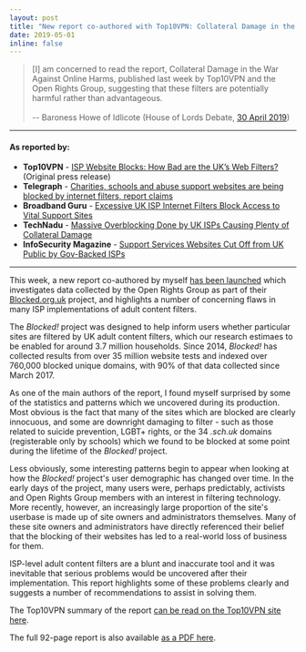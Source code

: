 ```yaml
---
layout: post
title: "New report co-authored with Top10VPN: Collateral Damage in the War Against Online Harms"
date: 2019-05-01
inline: false
---
```

> [I] am concerned to read the report, Collateral Damage in the War Against Online Harms, published last week by Top10VPN and the Open Rights Group, suggesting that these filters are potentially harmful rather than advantageous. <br><br> -- Baroness Howe of Idlicote (House of Lords Debate, [30 April 2019](https://hansard.parliament.uk/Lords/2019-04-30/debates/A8EE53D6-D377-4C74-8802-3BB2480405DE/OnlineHarmsWhitePaper#contribution-65D64F8D-CE43-48CF-A934-56F3A43285D6))

***
#### As reported by:
* **Top10VPN** - [ISP Website Blocks: How Bad are the UK’s Web Filters?](https://www.top10vpn.com/uk-isp-blocked-websites/) (Original press release)
* **Telegraph** - [Charities, schools and abuse support websites are being blocked by internet filters, report claims](https://www.telegraph.co.uk/technology/2019/04/24/charities-schools-abuse-support-websites-blocked-internet-filters/)
* **Broadband Guru** - [Excessive UK ISP Internet Filters Block Access to Vital Support Sites](https://broadband.guru/2019/04/16/excessive-uk-isp-internet-filters-block-access-to-vital-support-sites/)
* **TechNadu** - [Massive Overblocking Done by UK ISPs Causing Plenty of Collateral Damage](https://www.technadu.com/massive-overblocking-by-uk-isps-causing-collateral-damage/65758/)
* **InfoSecurity Magazine** - [Support Services Websites Cut Off from UK Public by Gov-Backed ISPs](https://www.infosecurity-magazine.com/news/websites-cut-off-from-uk-public-1/)

***
This week, a new report co-authored by myself [has been launched](https://www.top10vpn.com/uk-isp-blocked-websites/) which investigates data collected by the Open Rights Group as part of their [Blocked.org.uk](https://www.blocked.org.uk/) project, and highlights a number of concerning flaws in many ISP implementations of adult content filters.

The _Blocked!_ project was designed to help inform users whether particular sites are filtered by UK adult content filters, which our research estimaes to be enabled for around 3.7 million households. Since 2014, _Blocked!_ has collected results from over 35 million website tests and indexed over 760,000 blocked unique domains, with 90% of that data collected since March 2017.

As one of the main authors of the report, I found myself surprised by some of the statistics and patterns which we uncovered during its production. Most obvious is the fact that many of the sites which are blocked are clearly innocuous, and some are downright damaging to filter - such as those related to suicide prevention, LGBT+ rights, or the 34 _.sch.uk_ domains (registerable only by schools) which we found to be blocked at some point during the lifetime of the _Blocked!_ project.

Less obviously, some interesting patterns begin to appear when looking at how the _Blocked!_ project's user demographic has changed over time. In the early days of the project, many users were, perhaps predictably, activists and Open Rights Group members with an interest in filtering technology. More recently, however, an increasingly large proportion of the site's userbase is made up of site owners and administrators themselves. Many of these site owners and administrators have directly referenced their belief that the blocking of their websites has led to a real-world loss of business for them.

ISP-level adult content filters are a blunt and inaccurate tool and it was inevitable that serious problems would be uncovered after their implementation. This report highlights some of these problems clearly and suggests a number of recommendations to assist in solving them.

The Top10VPN summary of the report [can be read on the Top10VPN site here](https://www.top10vpn.com/uk-isp-blocked-websites/).

The full 92-page report is also available [as a PDF here](https://www.top10vpn.com/assets/2019/04/Top10VPN-and-ORG-Report-Collateral-Damage-in-the-War-Against-Online-Harms.pdf).
